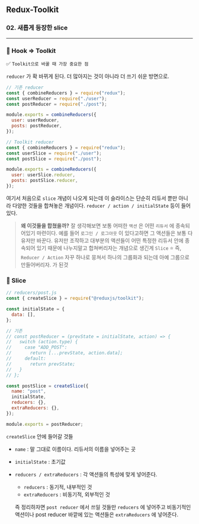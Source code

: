 ## Redux-Toolkit

### 02. 새롭게 등장한 slice

---

### 📌 Hook => Toolkit

✅ `Toolkit으로 바꿀 때 가장 중요한 점`

`reducer` 가 확 바뀌게 된다. 더 많아지는 것이 아니라 더 쓰기 쉬운 방면으로.

```js
// 기존 reducer
const { combineReducers } = require("redux");
const userReducer = require("./user");
const postReducer = require("./post");

module.exports = combineReducers({
  user: userReducer,
  posts: postReducer,
});

// Toolkit reducer
const { combineReducers } = require("redux");
const userSlice = require("./user");
const postSlice = require("./post");

module.exports = combineReducers({
  user: userSlice.reducer,
  posts: postSlice.reducer,
});
```

여기서 처음으로 `slice` 개념이 나오게 되는데 이 슬라이스는 단순히 리듀서 뿐만 아니라 다양한 것들을 합쳐놓은 개념이다. `reducer / action / initialState` 등이 들어있다.

> **왜 이것들을 합쳤을까?**
> 잘 생각해보면 보통 어떠한 `액션` 은 어떤 `리듀서` 에 종속되어있기 마련이다. 예를 들어 `로그인 / 로그아웃` 이 있다고하면 그 액션들은 보통 다 유저만 바꾼다. 유저만 조작하고 대부분의 액션들이 어떤 특정한 리듀서 안에 종속되어 있기 때문에 나누지말고 합쳐버리자는 개념으로 생긴게 `Slice`
> ⭐️ 즉, `Reducer / Action` 자꾸 하나로 뭉쳐서 하나의 그룹화과 되는데 아예 그룹으로 만들어버리자. 가 된것

### 📌 Slice

```js
// reducers/post.js
const { createSlice } = require("@reduxjs/toolkit");

const initialState = {
  data: [],
};

// 기존
// const postReducer = (prevState = initialState, action) => {
//   switch (action.type) {
//     case "ADD_POST":
//       return [...prevState, action.data];
//     default:
//       return prevState;
//   }
// };

const postSlice = createSlice({
  name: "post",
  initialState,
  reducers: {},
  extraReducers: {},
});

module.exports = postReducer;
```

`createSlice` 안에 들어갈 것들

- `name` : 말 그대로 이름이다. 리듀서의 이름을 넣어주는 곳
- `initialState` : 초기값
- `reducers / extraReducers` : 각 액션들의 특성에 맞게 넣어준다.

  - `reducers` : 동기적, 내부적인 것
  - `extraReducers` : 비동기적, 외부적인 것

  즉 정리하자면 `post reducer` 에서 쓰일 것들만 `reducers` 에 넣어주고 비동기적인 액션이나 post reducer 바깥에 있는 액션들은 `extraReducers` 에 넣어준다.
